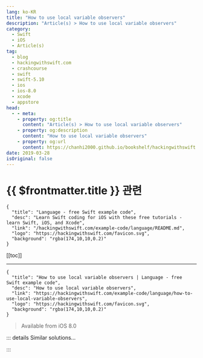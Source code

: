 ```yaml
---
lang: ko-KR
title: "How to use local variable observers"
description: "Article(s) > How to use local variable observers"
category:
  - Swift
  - iOS
  - Article(s)
tag: 
  - blog
  - hackingwithswift.com
  - crashcourse
  - swift
  - swift-5.10
  - ios
  - ios-8.0
  - xcode
  - appstore
head:
  - - meta:
    - property: og:title
      content: "Article(s) > How to use local variable observers"
    - property: og:description
      content: "How to use local variable observers"
    - property: og:url
      content: https://chanhi2000.github.io/bookshelf/hackingwithswift.com/example-code/language/how-to-use-local-variable-observers.html
date: 2019-03-28
isOriginal: false
---
```


# {{ $frontmatter.title }} 관련

```component VPCard
{
  "title": "Language - free Swift example code",
  "desc": "Learn Swift coding for iOS with these free tutorials - learn Swift, iOS, and Xcode",
  "link": "/hackingwithswift.com/example-code/language/README.md",
  "logo": "https://hackingwithswift.com/favicon.svg",
  "background": "rgba(174,10,10,0.2)"
}
```

[[toc]]

---

```component VPCard
{
  "title": "How to use local variable observers | Language - free Swift example code",
  "desc": "How to use local variable observers",
  "link": "https://hackingwithswift.com/example-code/language/how-to-use-local-variable-observers",
  "logo": "https://hackingwithswift.com/favicon.svg",
  "background": "rgba(174,10,10,0.2)"
}
```

> Available from iOS 8.0

<!-- TODO: 작성 -->

<!-- 
You should already be familiar with the concept of property observers in Swift - those `willSet` and `didSet` blocks you can attach to property on classes and structs. Well, those same blocks can be attached to local and global variables as well, allowing you to respond to changes easily.

The syntax is identical: create your variable, give it an initial value, then provide `willSet` and/or `didSet` closures inside braces, like this:

```swift
var name = "Taylor Swift" {
    didSet {
        print("Name changed to \(name)!")
    }
}

name = "Justin Bieber"
```

That will print “Name changed to Justin Bieber!” when run.

-->

::: details Similar solutions…

<!--
/example-code/language/whats-the-difference-between-a-static-variable-and-a-class-variable">What’s the difference between a static variable and a class variable? 
/quick-start/concurrency/how-to-create-and-use-task-local-values">How to create and use task local values 
/example-code/language/what-are-property-observers">What are property observers? 
/example-code/system/how-to-set-local-alerts-using-unnotificationcenter">How to set local alerts using UNNotificationCenter 
/quick-start/swiftui/whats-the-difference-between-observedobject-state-and-environmentobject">What’s the difference between @ObservedObject, @State, and @EnvironmentObject?</a>
-->

:::

